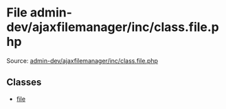 File admin-dev/ajaxfilemanager/inc/class.file.php
=========

Source: [admin-dev/ajaxfilemanager/inc/class.file.php](https://github.com/PrestaShop/PrestaShop/blob/1.5.0.13/admin-dev/ajaxfilemanager/inc/class.file.php)


Classes
-------

* [file](class.file.md)

